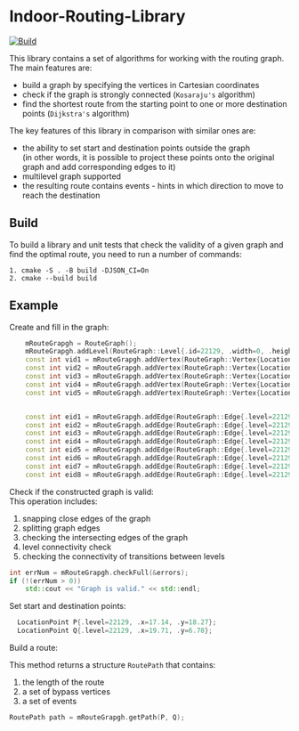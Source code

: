 # Indoor-Routing-Library

[![Build](https://github.com/Navigine/Indoor-Routing-Library/actions/workflows/ubuntu.yml/badge.svg)](https://github.com/Navigine/Indoor-Routing-Library/actions/workflows/ubuntu.yml)

This library contains a set of algorithms for working with the routing graph.  
The main features are:

* build a graph by specifying the vertices in Cartesian coordinates
* check if the graph is strongly connected (`Kosaraju's` algorithm)
* find the shortest route from the starting point to one or more destination points (`Dijkstra's` algorithm)

The key features of this library in comparison with similar ones are:  

* the ability to set start and destination points outside the graph  
 (in other words, it is possible to project these points onto the original graph and add corresponding edges to it)
* multilevel graph supported
* the resulting route contains events - hints in which direction to move to reach the destination 

## Build

To build a library and unit tests that check the validity of a given graph and find the optimal route, you need to run a number of commands:

```
1. cmake -S . -B build -DJSON_CI=On
2. cmake --build build
```

## Example

Create and fill in the graph:

```cpp
    mRouteGrapgh = RouteGraph();
    mRouteGrapgh.addLevel(RouteGraph::Level{.id=22129, .width=0, .height=0, .smoothRadius=0});
    const int vid1 = mRouteGrapgh.addVertex(RouteGraph::Vertex{LocationPoint{.level=22129, .x=18.32, .y=21.33}, .id=125441});
    const int vid2 = mRouteGrapgh.addVertex(RouteGraph::Vertex{LocationPoint{.level=22129, .x=18.24, .y=8.85}, .id=125442});
    const int vid3 = mRouteGrapgh.addVertex(RouteGraph::Vertex{LocationPoint{.level=22129, .x=19.02, .y=8.82}, .id=125449});
    const int vid4 = mRouteGrapgh.addVertex(RouteGraph::Vertex{LocationPoint{.level=22129, .x=18.87, .y=4.15}, .id=125450});
    const int vid5 = mRouteGrapgh.addVertex(RouteGraph::Vertex{LocationPoint{.level=22129, .x=19.73, .y=8.79}, .id=125451});


    const int eid1 = mRouteGrapgh.addEdge(RouteGraph::Edge{.level=22129, .id=1, .src=vid1, .dst=vid2, .weight=1.0});
    const int eid2 = mRouteGrapgh.addEdge(RouteGraph::Edge{.level=22129, .id=2, .src=vid2, .dst=vid1, .weight=1.0});
    const int eid3 = mRouteGrapgh.addEdge(RouteGraph::Edge{.level=22129, .id=3, .src=vid3, .dst=vid4, .weight=1.0});
    const int eid4 = mRouteGrapgh.addEdge(RouteGraph::Edge{.level=22129, .id=4, .src=vid4, .dst=vid3, .weight=1.0});
    const int eid5 = mRouteGrapgh.addEdge(RouteGraph::Edge{.level=22129, .id=5, .src=vid3, .dst=vid5, .weight=1.0});
    const int eid6 = mRouteGrapgh.addEdge(RouteGraph::Edge{.level=22129, .id=6, .src=vid5, .dst=vid3, .weight=1.0});
    const int eid7 = mRouteGrapgh.addEdge(RouteGraph::Edge{.level=22129, .id=7, .src=vid2, .dst=vid3, .weight=1.0});
    const int eid8 = mRouteGrapgh.addEdge(RouteGraph::Edge{.level=22129, .id=8, .src=vid3, .dst=vid2, .weight=1.0});
```

Check if the constructed graph is valid:  
This operation includes:

1. snapping close edges of the graph
2. splitting graph edges
3. checking the intersecting edges of the graph
4. level connectivity check
5. checking the connectivity of transitions between levels 

```cpp
int errNum = mRouteGrapgh.checkFull(&errors);
if (!(errNum > 0))
    std::cout << "Graph is valid." << std::endl;
```

Set start and destination points:

```cpp
  LocationPoint P{.level=22129, .x=17.14, .y=18.27};
  LocationPoint Q{.level=22129, .x=19.71, .y=6.78};
```

Build a route:  

This method returns a structure ``RoutePath`` that contains:

1. the length of the route 
2. a set of bypass vertices
3. a set of events

```cpp
RoutePath path = mRouteGrapgh.getPath(P, Q);
```
